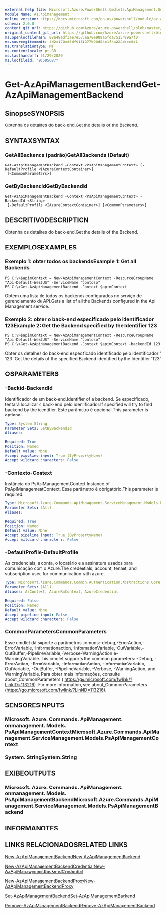 ```yaml
---
external help file: Microsoft.Azure.PowerShell.Cmdlets.ApiManagement.ServiceManagement.dll-Help.xml
Module Name: Az.ApiManagement
online version: https://docs.microsoft.com/en-us/powershell/module/az.apimanagement/get-azapimanagementbackend
schema: 2.0.0
content_git_url: https://github.com/Azure/azure-powershell/blob/master/src/ApiManagement/ApiManagement/help/Get-AzApiManagementBackend.md
original_content_git_url: https://github.com/Azure/azure-powershell/blob/master/src/ApiManagement/ApiManagement/help/Get-AzApiManagementBackend.md
ms.openlocfilehash: 88a48edf3ae7e576aa78e989a5fda7515499a7f0
ms.sourcegitcommit: 4d2c178cd6df9151877b08d54c1f4a228dbec9d1
ms.translationtype: MT
ms.contentlocale: pt-BR
ms.lasthandoff: 01/29/2020
ms.locfileid: "93595687"
---
```

# <span data-ttu-id="7fd77-101">Get-AzApiManagementBackend</span><span class="sxs-lookup"><span data-stu-id="7fd77-101">Get-AzApiManagementBackend</span></span>

## <span data-ttu-id="7fd77-102">Sinopse</span><span class="sxs-lookup"><span data-stu-id="7fd77-102">SYNOPSIS</span></span>
<span data-ttu-id="7fd77-103">Obtenha os detalhes do back-end.</span><span class="sxs-lookup"><span data-stu-id="7fd77-103">Get the details of the Backend.</span></span>

## <span data-ttu-id="7fd77-104">SYNTAX</span><span class="sxs-lookup"><span data-stu-id="7fd77-104">SYNTAX</span></span>

### <span data-ttu-id="7fd77-105">GetAllBackends (padrão)</span><span class="sxs-lookup"><span data-stu-id="7fd77-105">GetAllBackends (Default)</span></span>
```
Get-AzApiManagementBackend -Context <PsApiManagementContext> [-DefaultProfile <IAzureContextContainer>]
 [<CommonParameters>]
```

### <span data-ttu-id="7fd77-106">GetByBackendId</span><span class="sxs-lookup"><span data-stu-id="7fd77-106">GetByBackendId</span></span>
```
Get-AzApiManagementBackend -Context <PsApiManagementContext> -BackendId <String>
 [-DefaultProfile <IAzureContextContainer>] [<CommonParameters>]
```

## <span data-ttu-id="7fd77-107">DESCRITIVO</span><span class="sxs-lookup"><span data-stu-id="7fd77-107">DESCRIPTION</span></span>
<span data-ttu-id="7fd77-108">Obtenha os detalhes do back-end.</span><span class="sxs-lookup"><span data-stu-id="7fd77-108">Get the details of the Backend.</span></span>

## <span data-ttu-id="7fd77-109">EXEMPLOS</span><span class="sxs-lookup"><span data-stu-id="7fd77-109">EXAMPLES</span></span>

### <span data-ttu-id="7fd77-110">Exemplo 1: obter todos os backends</span><span class="sxs-lookup"><span data-stu-id="7fd77-110">Example 1: Get all Backends</span></span>
```
PS C:\>$apimContext = New-AzApiManagementContext -ResourceGroupName "Api-Default-WestUS" -ServiceName "contoso"
PS C:\>Get-AzApiManagementBackend -Context $apimContext
```

<span data-ttu-id="7fd77-111">Obtém uma lista de todos os backends configurados no serviço de gerenciamento de API.</span><span class="sxs-lookup"><span data-stu-id="7fd77-111">Gets a list of all the Backends configured in the Api Management service.</span></span>

### <span data-ttu-id="7fd77-112">Exemplo 2: obter o back-end especificado pelo identificador 123</span><span class="sxs-lookup"><span data-stu-id="7fd77-112">Example 2: Get the Backend specified by the Identifier 123</span></span>
```
PS C:\>$apimContext = New-AzApiManagementContext -ResourceGroupName "Api-Default-WestUS" -ServiceName "contoso"
PS C:\>Get-AzApiManagementBackend -Context $apimContext -backendId 123
```

<span data-ttu-id="7fd77-113">Obter os detalhes do back-end especificado identificado pelo identificador ' 123 '</span><span class="sxs-lookup"><span data-stu-id="7fd77-113">Get the details of the specified Backend identified by the Identifier '123'</span></span>

## <span data-ttu-id="7fd77-114">OS</span><span class="sxs-lookup"><span data-stu-id="7fd77-114">PARAMETERS</span></span>

### <span data-ttu-id="7fd77-115">-Backid</span><span class="sxs-lookup"><span data-stu-id="7fd77-115">-BackendId</span></span>
<span data-ttu-id="7fd77-116">Identificador de um back-end.</span><span class="sxs-lookup"><span data-stu-id="7fd77-116">Identifier of a backend.</span></span>
<span data-ttu-id="7fd77-117">Se especificado, tentará localizar o back-end pelo identificador.</span><span class="sxs-lookup"><span data-stu-id="7fd77-117">If specified will try to find backend by the identifier.</span></span>
<span data-ttu-id="7fd77-118">Este parâmetro é opcional.</span><span class="sxs-lookup"><span data-stu-id="7fd77-118">This parameter is optional.</span></span>

```yaml
Type: System.String
Parameter Sets: GetByBackendId
Aliases:

Required: True
Position: Named
Default value: None
Accept pipeline input: True (ByPropertyName)
Accept wildcard characters: False
```

### <span data-ttu-id="7fd77-119">-Contexto</span><span class="sxs-lookup"><span data-stu-id="7fd77-119">-Context</span></span>
<span data-ttu-id="7fd77-120">Instância do PsApiManagementContext.</span><span class="sxs-lookup"><span data-stu-id="7fd77-120">Instance of PsApiManagementContext.</span></span>
<span data-ttu-id="7fd77-121">Esse parâmetro é obrigatório.</span><span class="sxs-lookup"><span data-stu-id="7fd77-121">This parameter is required.</span></span>

```yaml
Type: Microsoft.Azure.Commands.ApiManagement.ServiceManagement.Models.PsApiManagementContext
Parameter Sets: (All)
Aliases:

Required: True
Position: Named
Default value: None
Accept pipeline input: True (ByPropertyName)
Accept wildcard characters: False
```

### <span data-ttu-id="7fd77-122">-DefaultProfile</span><span class="sxs-lookup"><span data-stu-id="7fd77-122">-DefaultProfile</span></span>
<span data-ttu-id="7fd77-123">As credenciais, a conta, o locatário e a assinatura usados para comunicação com o Azure.</span><span class="sxs-lookup"><span data-stu-id="7fd77-123">The credentials, account, tenant, and subscription used for communication with azure.</span></span>

```yaml
Type: Microsoft.Azure.Commands.Common.Authentication.Abstractions.Core.IAzureContextContainer
Parameter Sets: (All)
Aliases: AzContext, AzureRmContext, AzureCredential

Required: False
Position: Named
Default value: None
Accept pipeline input: False
Accept wildcard characters: False
```

### <span data-ttu-id="7fd77-124">CommonParameters</span><span class="sxs-lookup"><span data-stu-id="7fd77-124">CommonParameters</span></span>
<span data-ttu-id="7fd77-125">Esse cmdlet dá suporte a parâmetros comuns:-debug,-ErrorAction,-ErrorVariable,-Informationaction,-InformationVariable,-OutVariable,-OutBuffer,-PipelineVariable,-Verbose-WarningAction e-WarningVariable.</span><span class="sxs-lookup"><span data-stu-id="7fd77-125">This cmdlet supports the common parameters: -Debug, -ErrorAction, -ErrorVariable, -InformationAction, -InformationVariable, -OutVariable, -OutBuffer, -PipelineVariable, -Verbose, -WarningAction, and -WarningVariable.</span></span> <span data-ttu-id="7fd77-126">Para obter mais informações, consulte about_CommonParameters ( https://go.microsoft.com/fwlink/?LinkID=113216) .</span><span class="sxs-lookup"><span data-stu-id="7fd77-126">For more information, see about_CommonParameters (https://go.microsoft.com/fwlink/?LinkID=113216).</span></span>

## <span data-ttu-id="7fd77-127">SENSORES</span><span class="sxs-lookup"><span data-stu-id="7fd77-127">INPUTS</span></span>

### <span data-ttu-id="7fd77-128">Microsoft. Azure. Commands. ApiManagement. onmanagement. Models. PsApiManagementContext</span><span class="sxs-lookup"><span data-stu-id="7fd77-128">Microsoft.Azure.Commands.ApiManagement.ServiceManagement.Models.PsApiManagementContext</span></span>

### <span data-ttu-id="7fd77-129">System. String</span><span class="sxs-lookup"><span data-stu-id="7fd77-129">System.String</span></span>

## <span data-ttu-id="7fd77-130">EXIBE</span><span class="sxs-lookup"><span data-stu-id="7fd77-130">OUTPUTS</span></span>

### <span data-ttu-id="7fd77-131">Microsoft. Azure. Commands. ApiManagement. onmanagement. Models. PsApiManagementBackend</span><span class="sxs-lookup"><span data-stu-id="7fd77-131">Microsoft.Azure.Commands.ApiManagement.ServiceManagement.Models.PsApiManagementBackend</span></span>

## <span data-ttu-id="7fd77-132">INFORMA</span><span class="sxs-lookup"><span data-stu-id="7fd77-132">NOTES</span></span>

## <span data-ttu-id="7fd77-133">LINKS RELACIONADOS</span><span class="sxs-lookup"><span data-stu-id="7fd77-133">RELATED LINKS</span></span>

[<span data-ttu-id="7fd77-134">New-AzApiManagementBackend</span><span class="sxs-lookup"><span data-stu-id="7fd77-134">New-AzApiManagementBackend</span></span>](./New-AzApiManagementBackend.md)

[<span data-ttu-id="7fd77-135">New-AzApiManagementBackendCredential</span><span class="sxs-lookup"><span data-stu-id="7fd77-135">New-AzApiManagementBackendCredential</span></span>](./New-AzApiManagementBackendCredential.md)

[<span data-ttu-id="7fd77-136">New-AzApiManagementBackendProxy</span><span class="sxs-lookup"><span data-stu-id="7fd77-136">New-AzApiManagementBackendProxy</span></span>](./New-AzApiManagementBackendProxy.md)

[<span data-ttu-id="7fd77-137">Set-AzApiManagementBackend</span><span class="sxs-lookup"><span data-stu-id="7fd77-137">Set-AzApiManagementBackend</span></span>](./Set-AzApiManagementBackend.md)

[<span data-ttu-id="7fd77-138">Remove-AzApiManagementBackend</span><span class="sxs-lookup"><span data-stu-id="7fd77-138">Remove-AzApiManagementBackend</span></span>](./Remove-AzApiManagementBackend.md)
